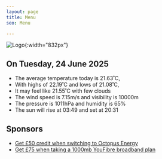 ```yaml
---
layout: page
title: Menu
seo: Menu

---
```


![Logo](/images/logo.jpg){:width="832px"}

<!-- weather_marker starts -->
## On Tuesday, 24 June 2025

- The average temperature today is 21.63˚C,
- With highs of 22.19˚C and lows of 21.08˚C,
- It may feel like 21.55˚C with few clouds
- The wind speed is 7.15m/s and visibility is 10000m
- The pressure is 1011hPa and humidity is 65%
- The sun will rise at 03:49 and set at 20:31

<!-- weather_marker ends -->

## Sponsors

- [Get £50 credit when switching to Octopus Energy](https://bit.ly/3oD1nnS)
- [Get £75 when taking a 1000mb YouFibre broadband plan](https://aklam.io/91zWhU?)
